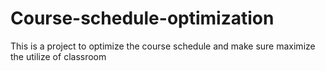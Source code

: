# Course-schedule-optimization
This is a project to optimize the course schedule and make sure maximize the utilize of classroom
